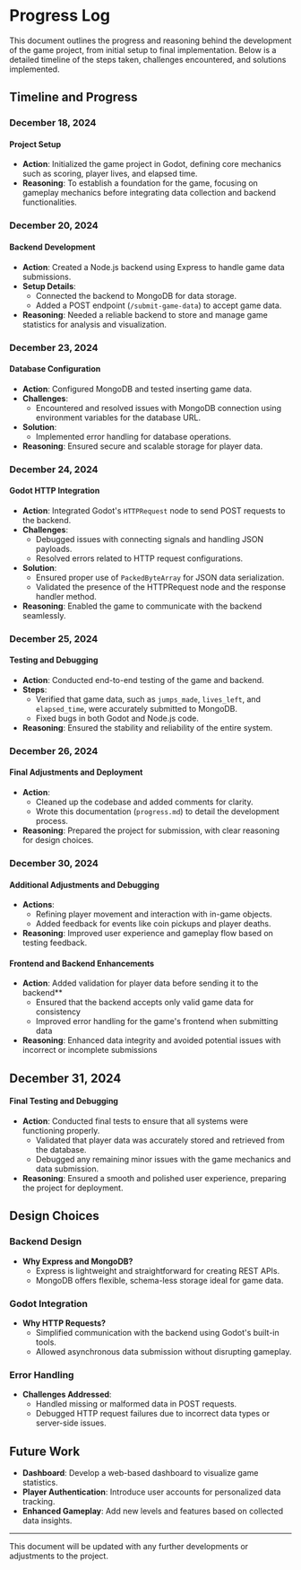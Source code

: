 # Progress Log

This document outlines the progress and reasoning behind the development of the game project, from initial setup to final implementation. Below is a detailed timeline of the steps taken, challenges encountered, and solutions implemented.

## Timeline and Progress

### **December 18, 2024**
#### **Project Setup**
- **Action**: Initialized the game project in Godot, defining core mechanics such as scoring, player lives, and elapsed time.
- **Reasoning**: To establish a foundation for the game, focusing on gameplay mechanics before integrating data collection and backend functionalities.

### **December 20, 2024**
#### **Backend Development**
- **Action**: Created a Node.js backend using Express to handle game data submissions.
- **Setup Details**:
  - Connected the backend to MongoDB for data storage.
  - Added a POST endpoint (`/submit-game-data`) to accept game data.
- **Reasoning**: Needed a reliable backend to store and manage game statistics for analysis and visualization.

### **December 23, 2024**
#### **Database Configuration**
- **Action**: Configured MongoDB and tested inserting game data.
- **Challenges**:
  - Encountered and resolved issues with MongoDB connection using environment variables for the database URL.
- **Solution**:
  - Implemented error handling for database operations.
- **Reasoning**: Ensured secure and scalable storage for player data.

### **December 24, 2024**
#### **Godot HTTP Integration**
- **Action**: Integrated Godot's `HTTPRequest` node to send POST requests to the backend.
- **Challenges**:
  - Debugged issues with connecting signals and handling JSON payloads.
  - Resolved errors related to HTTP request configurations.
- **Solution**:
  - Ensured proper use of `PackedByteArray` for JSON data serialization.
  - Validated the presence of the HTTPRequest node and the response handler method.
- **Reasoning**: Enabled the game to communicate with the backend seamlessly.

### **December 25, 2024**
#### **Testing and Debugging**
- **Action**: Conducted end-to-end testing of the game and backend.
- **Steps**:
  - Verified that game data, such as `jumps_made`, `lives_left`, and `elapsed_time`, were accurately submitted to MongoDB.
  - Fixed bugs in both Godot and Node.js code.
- **Reasoning**: Ensured the stability and reliability of the entire system.

### **December 26, 2024**
#### **Final Adjustments and Deployment**
- **Action**:
  - Cleaned up the codebase and added comments for clarity.
  - Wrote this documentation (`progress.md`) to detail the development process.
- **Reasoning**: Prepared the project for submission, with clear reasoning for design choices.

### **December 30, 2024**
#### **Additional Adjustments and Debugging**
- **Actions**:
  - Refining player movement and interaction with in-game objects.
  - Added feedback for events like coin pickups and player deaths.
- **Reasoning**: Improved user experience and gameplay flow based on testing feedback.

#### **Frontend and Backend Enhancements**
- **Action**: Added validation for player data before sending it to the backend**
  - Ensured that the backend accepts only valid game data for consistency
  - Improved error handling for the game's frontend when submitting data
- **Reasoning**: Enhanced data integrity and avoided potential issues with incorrect or incomplete submissions

## **December 31, 2024**
#### **Final Testing and Debugging**
- **Action**: Conducted final tests to ensure that all systems were functioning properly.
  - Validated that player data was accurately stored and retrieved from the database.
  - Debugged any remaining minor issues with the game mechanics and data submission.
- **Reasoning**: Ensured a smooth and polished user experience, preparing the project for deployment.

## Design Choices

### Backend Design
- **Why Express and MongoDB?**
  - Express is lightweight and straightforward for creating REST APIs.
  - MongoDB offers flexible, schema-less storage ideal for game data.

### Godot Integration
- **Why HTTP Requests?**
  - Simplified communication with the backend using Godot's built-in tools.
  - Allowed asynchronous data submission without disrupting gameplay.

### Error Handling
- **Challenges Addressed**:
  - Handled missing or malformed data in POST requests.
  - Debugged HTTP request failures due to incorrect data types or server-side issues.

## Future Work
- **Dashboard**: Develop a web-based dashboard to visualize game statistics.
- **Player Authentication**: Introduce user accounts for personalized data tracking.
- **Enhanced Gameplay**: Add new levels and features based on collected data insights.

---
This document will be updated with any further developments or adjustments to the project.